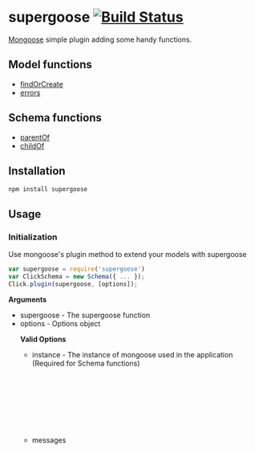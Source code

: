 supergoose [![Build Status](https://travis-ci.org/jamplify/supergoose.png)](https://travis-ci.org/jamplify/supergoose)
==================

[Mongoose](https://github.com/LearnBoost/mongoose) simple plugin adding some
handy functions.

## Model functions

* [findOrCreate](#findOrCreate)
* [errors](#errors)

## Schema functions

* [parentOf](#parentOf)
* [childOf](#childOf)

Installation
------------

`npm install supergoose`

Usage
-----

### Initialization
Use mongoose's plugin method to extend your models with supergoose

```javascript
var supergoose = require('supergoose')
var ClickSchema = new Schema({ ... });
Click.plugin(supergoose, [options]);
```

__Arguments__
* supergoose <Object> - The supergoose function
* options <Object> - Options object

__Valid Options__
* instance <Object> - The instance of mongoose used in the application (Required for Schema functions)
* messages <Object> - Object of custom messages (Required for errors function)

---------------------------------------

<a name="findOrCreate" />
### findOrCreate()

Adds find or create functionality to mongoose models. This is handy
for libraries like passport.js which require it

```javascript
Click.findOrCreate({ip: '127.0.0.1'}, function(err, doc) {});
Click.findOrCreate({ip: '127.0.0.1'}, {browser: 'Chrome'}, function(err, click) {})
```

__Arguments__
* query <Object> - Conditions with which to search for document
* [doc] <Object> - Document to insert if document not found
* [options] <Object>
* callback <Function>

__Valid Options__
* upsert <bool> - updates the object if it exists. Default: false

---------------------------------------

<a name="parentOf" />
### parentOf

Enforces parent relationship on a child object. When called, a path on the schema will be added that references the child model. On save, any model instantiated with this schema will add its id to their children. On remove, the model with orphan its children.

```javascript
var supergoose = require('supergoose')
var mongoose = require('mongoose')

var ClickSchema = new Schema({ip: {type: String, required: true}, _user: {type: ObjectId}});
var UserSchema = new Schema({name: String})

UserSchema.plugin(supergoose, {instance: mongoose});
UserSchema.parentOf('Click', '_user')

var Click = mongoose.model('Click', ClickSchema);
var User = mongoose.model('User', UserSchema);

```
The User model now has a '_clicks' field that is an array of ObjectIds that references the Click model.

__Arguments__
* modelName <String> - Name of child Model
* fieldName <String> - Name of path on child Model that refers to parent
* [options] <Object>

__Valid Options__
* delete <bool> - If set, child models will be deleted rather than orphaned on remove. Default: false
* path <String> - Alternate pathName for child on parent model. Default: _<modelName>s

---------------------------------------

<a name="childOf" />
### childOf

Enforces child relationship on a parent object. When called, a path on the schema will be added that references the parent model. On save, any model instantiated with this schema will add its id to its parent's collection. On remove, the model with remove its id from its parent's collection.

```javascript
var supergoose = require('supergoose')
var mongoose = require('mongoose')

var ClickSchema = new Schema({ip: {type: String, required: true});
var UserSchema = new Schema({name: String, _clicks: [{type: ObjectId}]})

ClickSchema.plugin(supergoose, {instance: mongoose});
ClickSchema.childOf('User', '_clicks')

var Click = mongoose.model('Click', ClickSchema);
var User = mongoose.model('User', UserSchema);

```

The Click model now has a '_user' field that is an ObjectId that references the User model.

__Arguments__
* modelName <String> - Name of parent Model
* fieldName <String> - Name of path on user Model that refers to parent
* [options] <Object>

__Valid Options__
* path <String> - Alternate pathName for parent on child model. Default: _<modelName>

---------------------------------------

<a name="errors" />
### errors

Parses the complex validation errors return from mongoose into a simple
array of messages to be displayed as flash messages or something similar

```javascript
var supergoose = require('supergoose')
var ClickSchema = new Schema({ip: {type: String, required: true}});
Click.plugin(supergoose, {messages: {'required': '%s is a required field'}});
var Click = mongoose.model('Click', ClickSchema);
```

The Click model now has an errors static method

```javascript
Click.create({}, function(err, click) {
  if(err) {
    Click.errors(err, function(messages) {
      console.log(messages);
      // outputs ['ip is a required field']
    })
  }
});
```
__Arguments__
* errors <Error> - error returned from mongoose command
* callback <Function>

License
-------

MIT License
